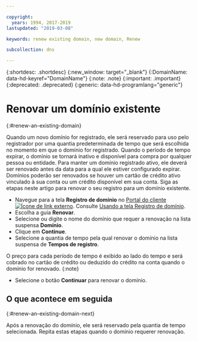 ```yaml
---

copyright:
  years: 1994, 2017-2019
lastupdated: "2019-03-08"

keywords: renew existing domain, new domain, Renew

subcollection: dns

---
```


{:shortdesc: .shortdesc}
{:new_window: target="_blank"}
{:DomainName: data-hd-keyref="DomainName"}
{:note: .note}
{:important: .important}
{:deprecated: .deprecated}
{:generic: data-hd-programlang="generic"}

# Renovar um domínio existente
{:#renew-an-existing-domain}

Quando um novo domínio for registrado, ele será reservado para uso pelo registrador por uma quantia predeterminada de tempo que será escolhida no momento em que o domínio for registrado. Quando o período de tempo expirar, o domínio se tornará inativo e disponível para compra por qualquer pessoa ou entidade. Para manter um domínio registrado ativo, ele deverá ser renovado antes da data para a qual ele estiver configurado expirar. Domínios poderão ser renovados se houver um cartão de crédito ativo vinculado à sua conta ou um crédito disponível em sua conta. Siga as etapas neste artigo para renovar o seu registro para um domínio existente.

* Navegue para a tela **Registro de domínio** no [Portal do cliente![Ícone de link externo](../../icons/launch-glyph.svg "Ícone de link externo")](https://{DomainName}/). Consulte [Usando a tela Registro de domínio](/docs/infrastructure/dns?topic=dns-how-to-use-the-domain-registration-screen).
* Escolha a guia **Renovar**.
* Selecione ou digite o nome do domínio que requer a renovação na lista suspensa **Domínio**.
* Clique em **Continue**.
* Selecione a quantia de tempo pela qual renovar o domínio na lista suspensa de **Tempos de registro**.

O preço para cada período de tempo é exibido ao lado do tempo e será cobrado no cartão de crédito ou deduzido do crédito na conta quando o domínio for renovado.
{:note}

* Selecione o botão **Continuar** para renovar o domínio.

## O que acontece em seguida
{:#renew-an-existing-domain-next}

Após a renovação do domínio, ele será reservado pela quantia de tempo selecionada. Repita estas etapas quando o domínio requerer renovação.
